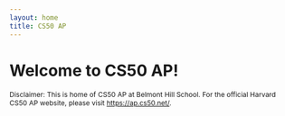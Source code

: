 ```yaml
---
layout: home
title: CS50 AP
---
```

<div class="row">
    <h1>Welcome to CS50 AP!</h1>
</div>

<div style="font-size:12px;">
    Disclaimer: This is home of CS50 AP at Belmont Hill School. For the official Harvard CS50 AP website, please visit <a href="https://ap.cs50.net/">https://ap.cs50.net/</a>.
</div>

